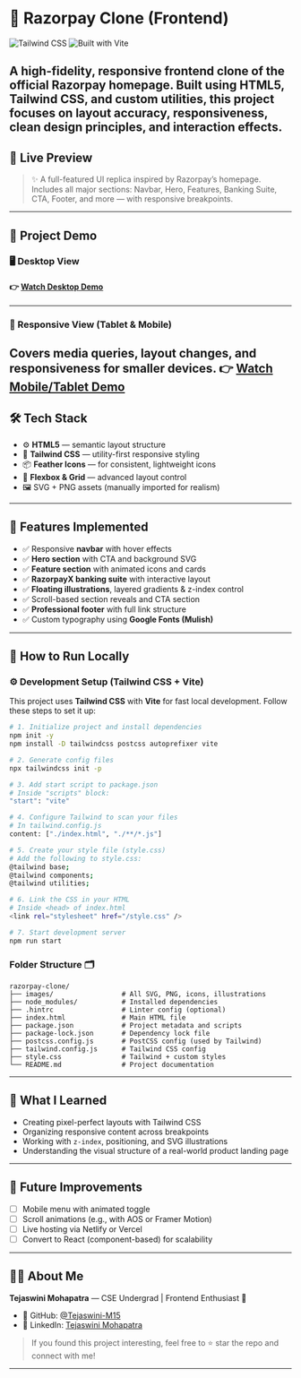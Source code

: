 # 🚀 Razorpay Clone (Frontend)
![Tailwind CSS](https://img.shields.io/badge/Styled_with-TailwindCSS-38BDF8?style=for-the-badge&logo=tailwindcss)
![Built with Vite](https://img.shields.io/badge/Bundled_with-Vite-646CFF?style=for-the-badge&logo=vite)

A high-fidelity, responsive frontend clone of the official Razorpay homepage. Built using **HTML5**, **Tailwind CSS**, and custom utilities, this project focuses on layout accuracy, responsiveness, clean design principles, and interaction effects.
---

## 📸 Live Preview
> ✨ A full-featured UI replica inspired by Razorpay’s homepage. Includes all major sections: Navbar, Hero, Features, Banking Suite, CTA, Footer, and more — with responsive breakpoints.
---


## 🎥 Project Demo

### 🖥️ Desktop View 
#### 👉 [Watch Desktop Demo](https://drive.google.com/file/d/19_bgfR7snA1Z4eg0BAygPCAEhJ6i95Zh/view?usp=sharing)
---
### 📱 Responsive View (Tablet & Mobile)
Covers media queries, layout changes, and responsiveness for smaller devices.
👉 [Watch Mobile/Tablet Demo](https://drive.google.com/file/d/YOUR_MOBILE_VIDEO_LINK/view?usp=sharing)
---

## 🛠 Tech Stack

- ⚙️ **HTML5** — semantic layout structure  
- 🎨 **Tailwind CSS** — utility-first responsive styling  
- 📦 **Feather Icons** — for consistent, lightweight icons  
- 🔀 **Flexbox & Grid** — advanced layout control  
- 🖼 SVG + PNG assets (manually imported for realism)
---

## 📐 Features Implemented

- ✅ Responsive **navbar** with hover effects
- ✅ **Hero section** with CTA and background SVG
- ✅ **Feature section** with animated icons and cards
- ✅ **RazorpayX banking suite** with interactive layout
- ✅ **Floating illustrations**, layered gradients & z-index control
- ✅ Scroll-based section reveals and CTA section
- ✅ **Professional footer** with full link structure
- ✅ Custom typography using **Google Fonts (Mulish)**
---

## 🧰 How to Run Locally

### ⚙️ Development Setup (Tailwind CSS + Vite)

This project uses **Tailwind CSS** with **Vite** for fast local development. Follow these steps to set it up:
```bash
# 1. Initialize project and install dependencies
npm init -y
npm install -D tailwindcss postcss autoprefixer vite

# 2. Generate config files
npx tailwindcss init -p

# 3. Add start script to package.json
# Inside "scripts" block:
"start": "vite"

# 4. Configure Tailwind to scan your files
# In tailwind.config.js
content: ["./index.html", "./**/*.js"]

# 5. Create your style file (style.css)
# Add the following to style.css:
@tailwind base;
@tailwind components;
@tailwind utilities;

# 6. Link the CSS in your HTML
# Inside <head> of index.html
<link rel="stylesheet" href="/style.css" />

# 7. Start development server
npm run start
```

### Folder Structure 🗂️
```
razorpay-clone/
├── images/                 # All SVG, PNG, icons, illustrations
├── node_modules/           # Installed dependencies
├── .hintrc                 # Linter config (optional)
├── index.html              # Main HTML file
├── package.json            # Project metadata and scripts
├── package-lock.json       # Dependency lock file
├── postcss.config.js       # PostCSS config (used by Tailwind)
├── tailwind.config.js      # Tailwind CSS config
├── style.css               # Tailwind + custom styles
└── README.md               # Project documentation
```
---

## 🧠 What I Learned

- Creating pixel-perfect layouts with Tailwind CSS
- Organizing responsive content across breakpoints
- Working with `z-index`, positioning, and SVG illustrations
- Understanding the visual structure of a real-world product landing page
---

## 🔮 Future Improvements

- [ ] Mobile menu with animated toggle  
- [ ] Scroll animations (e.g., with AOS or Framer Motion)  
- [ ] Live hosting via Netlify or Vercel  
- [ ] Convert to React (component-based) for scalability
---

## 👩‍💻 About Me

**Tejaswini Mohapatra** — CSE Undergrad | Frontend Enthusiast 💙

- 🐙 GitHub: [@Tejaswini-M15](https://github.com/Tejaswini-M15)
- 💼 LinkedIn: [Tejaswini Mohapatra](https://www.linkedin.com/in/tejaswinim15)

> If you found this project interesting, feel free to ⭐ star the repo and connect with me!
---
